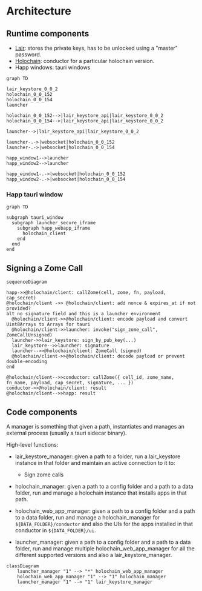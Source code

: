 # Architecture

## Runtime components

- [Lair](https://github.com/holochain/lair): stores the private keys, has to be unlocked using a "master" password.
- [Holochain](https://github.com/holochain/holochain): conductor for a particular holochain version.
- Happ windows: tauri windows

```mermaid
graph TD

lair_keystore_0_0_2
holochain_0_0_152
holochain_0_0_154
launcher

holochain_0_0_152-->|lair_keystore_api|lair_keystore_0_0_2
holochain_0_0_154-->|lair_keystore_api|lair_keystore_0_0_2

launcher-->|lair_keystore_api|lair_keystore_0_0_2

launcher-.->|websocket|holochain_0_0_152
launcher-.->|websocket|holochain_0_0_154

happ_window1-->launcher
happ_window2-->launcher

happ_window1-.->|websocket|holochain_0_0_152
happ_window2-.->|websocket|holochain_0_0_154
```

### Happ tauri window

```mermaid
graph TD

subgraph tauri_window
  subgraph launcher_secure_iframe
    subgraph happ_webapp_iframe
      holochain_client
    end
  end
end
```

## Signing a Zome Call

```mermaid
sequenceDiagram

happ->>@holochain/client: callZome(cell, zome, fn, payload, cap_secret)
@holochain/client ->> @holochain/client: add nonce & expires_at if not provided?
alt no signature field and this is a launcher environment
  @holochain/client->>@holochain/client: encode payload and convert Uint8Arrays to Arrays for tauri
  @holochain/client->>launcher: invoke("sign_zome_call", ZomeCallUnsigned)
  launcher->>lair_keystore: sign_by_pub_key(...)
  lair_keystore-->>launcher: signature
  launcher-->>@holochain/client: ZomeCall (signed)
  @holochain/client->>@holochain/client: decode payload or prevent double-encoding
end

@holochain/client-->>conductor: callZome({ cell_id, zome_name, fn_name, payload, cap_secret, signature, ... })
conductor->>@holochain/client: result
@holochain/client-->>happ: result
```

## Code components

A manager is something that given a path, instantiates and manages an external process (usually a tauri sidecar binary).

High-level functions:

- lair_keystore_manager: given a path to a folder, run a lair_keystore instance in that folder and maintain an active connection to it to:

  - Sign zome calls

- holochain_manager: given a path to a config folder and a path to a data folder, run and manage a holochain instance that installs apps in that path.

- holochain_web_app_manager: given a path to a config folder and a path to a data folder, run and manage a holochain_manager for `${DATA_FOLDER}/conductor` and also the UIs for the apps installed in that conductor in `${DATA_FOLDER}/ui`.

- launcher_manager: given a path to a config folder and a path to a data folder, run and manage multiple holochain_web_app_manager for all the different supported versions and also a lair_keystore_manager.

```mermaid
classDiagram
    launcher_manager "1" --> "*" holochain_web_app_manager
    holochain_web_app_manager "1" --> "1" holochain_manager
    launcher_manager "1" --> "1" lair_keystore_manager
```
